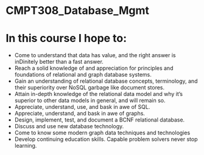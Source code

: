 # CMPT308_Database_Mgmt

# In this course I hope to:

* Come to understand that data has value, and the right answer is
inDinitely better than a fast answer.
* Reach a solid knowledge of and appreciation for principles and
foundations of relational and graph database systems.
* Gain an understanding of relational database concepts, terminology,
and their superiority over NoSQL garbage like document stores.
* Attain in-depth knowledge of the relational data model and why it’s
superior to other data models in general, and will remain so.
* Appreciate, understand, use, and bask in awe of SQL.
* Appreciate, understand, and bask in awe of graphs.
* Design, implement, test, and document a BCNF relational database.
* Discuss and use new database technology.
* Come to know some modern graph data techniques and technologies
* Develop continuing education skills. Capable problem solvers never
stop learning. 
